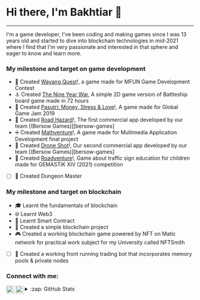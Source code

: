 # Hi there, I'm **Bakhtiar** 👋
---
I'm a game developer, I've been coding and making games since I was 13 years old and started to dive into blockchain technologies in mid-2021 where I find that I'm very passionate and interested in that sphere and eager to know and learn more.

### My milestone and target on game development
- 🎎 Created [Wayang Quest][wayang-quest]!, a game made for MFUN Game Development Contest
- ⚓ Created [The Nine Year War][nine-year-war], A simple 2D game version of Battleship board game made in 72 hours
- 💸 Created [Pasutri: Money, Stress & Love][pasutri]!, A game made for Global Game Jam 2019
- 🚗 Created [Road Hazard][road-hazard]!, The first commercial app developed by our team [(Bersow Games)][bersow-games]
- ➗ Created [Mathventure][mathventure]!, A game made for Multimedia Application Development final project
- 🚁 Created [Drone Shot][droneshot]!, Our second commercial app developed by our team [(Bersow Games)][bersow-games]
- 🚸 Created [Roadventure][roadventure]!, Game about traffic sign education for children made for GEMASTIK XIV (2021) competition
- [ ] 🤺 Created Dungeon Master

### My milestone and target on blockchain
- 🎓 Learnt the fundamentals of blockchain
- 🌐 Learnt Web3
- 📝 Learnt Smart Contract
- 🔗 Created a simple blockchain project
- 🎮 Created a working blockchain game powered by NFT on Matic network for practical work subject for my University called NFTSmith
- [ ] 🤖 Created a working front running trading bot that incorporates memory pools & private nodes

### Connect with me:
[<img align="left" alt="Bakhtiar | LinkedIn" width="22px" src="https://cdn.jsdelivr.net/npm/simple-icons@v3/icons/linkedin.svg" />][linkedin]
[<img align="left" alt="Bakhtiar | Instagram" width="22px" src="https://cdn.jsdelivr.net/npm/simple-icons@v3/icons/instagram.svg" />][instagram]

<details>
  <summary>:zap: GitHub Stats</summary>

</details>

[bersow-game]: https://www.bersowgames.com/
[wayang-quest]: https://drive.google.com/drive/folders/1yBUN-pi9_KX-A1ChHxozGxHTa6GqVI_k
[nine-year-war]: https://drive.google.com/drive/folders/1MorUrKeVnzK5ySeQmGM4mAXlIYvxPqQO
[pasutri]: https://globalgamejam.org/2019/games/pasutri-money-stress-love
[road-hazard]: https://play.google.com/store/apps/details?id=com.bersowgames.roadhazard
[mathventure]: https://drive.google.com/file/d/1l_W_JQP6Yum6euyuMm4dgOrM5xL6K3hl
[droneshot]: https://play.google.com/store/apps/details?id=com.bersowgames.droneshot
[roadventure]: https://drive.google.com/file/d/1KOANH-0C1M-RMpjV95nkVzUPbvYVR_zv/view
[linkedin]: https://www.linkedin.com/in/bakhtiar-id/
[instagram]: https://www.instagram.com/bakh.tiar/